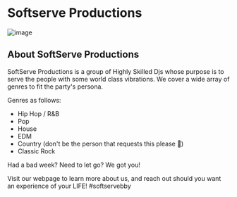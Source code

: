 # Softserve Productions 

![image](https://user-images.githubusercontent.com/74440415/152467149-9e4ffafa-2140-49c6-a32b-d6b7d7574560.png)

## About SoftServe Productions 

SoftServe Productions is a group of Highly Skilled Djs whose purpose is to serve the people with some world class vibrations. We cover a wide array of genres to fit the party's persona. 

Genres as follows: 

-  Hip Hop / R&B
-  Pop
-  House 
-  EDM
-  Country (don't be the person that requests this please 👏)
-  Classic Rock 

Had a bad week? Need to let go? We got you! 

Visit our webpage to learn more about us, and reach out should you want an experience of your LIFE! #softservebby